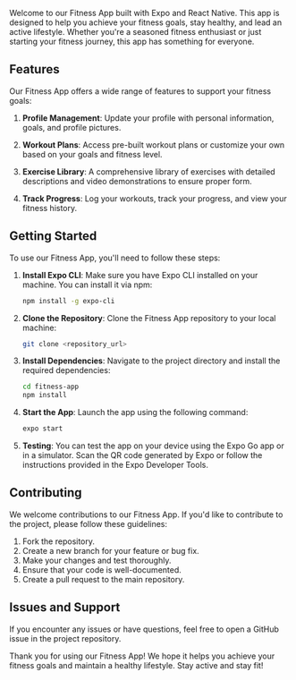 
Welcome to our Fitness App built with Expo and React Native. This app is designed to help you achieve your fitness goals, stay healthy, and lead an active lifestyle. Whether you're a seasoned fitness enthusiast or just starting your fitness journey, this app has something for everyone.

## Features

Our Fitness App offers a wide range of features to support your fitness goals:

1. **Profile Management**: Update your profile with personal information, goals, and profile pictures.

2. **Workout Plans**: Access pre-built workout plans or customize your own based on your goals and fitness level.

3. **Exercise Library**: A comprehensive library of exercises with detailed descriptions and video demonstrations to ensure proper form.

4. **Track Progress**: Log your workouts, track your progress, and view your fitness history.

## Getting Started

To use our Fitness App, you'll need to follow these steps:

1. **Install Expo CLI**: Make sure you have Expo CLI installed on your machine. You can install it via npm:

    ```bash
    npm install -g expo-cli
    ```

2. **Clone the Repository**: Clone the Fitness App repository to your local machine:

    ```bash
    git clone <repository_url>
    ```

3. **Install Dependencies**: Navigate to the project directory and install the required dependencies:

    ```bash
    cd fitness-app
    npm install
    ```

4. **Start the App**: Launch the app using the following command:

    ```bash
    expo start
    ```

5. **Testing**: You can test the app on your device using the Expo Go app or in a simulator. Scan the QR code generated by Expo or follow the instructions provided in the Expo Developer Tools.

## Contributing

We welcome contributions to our Fitness App. If you'd like to contribute to the project, please follow these guidelines:

1. Fork the repository.
2. Create a new branch for your feature or bug fix.
3. Make your changes and test thoroughly.
4. Ensure that your code is well-documented.
5. Create a pull request to the main repository.

## Issues and Support

If you encounter any issues or have questions, feel free to open a GitHub issue in the project repository.

Thank you for using our Fitness App! We hope it helps you achieve your fitness goals and maintain a healthy lifestyle. Stay active and stay fit!

